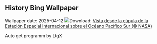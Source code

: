 ## History Bing Wallpaper
Wallpaper date: 2025-04-12
![](https://www.bing.com/th?id=OHR.SpaceFlight_ES-ES0011702709_UHD.jpg&w=1000)Download: [Vista desde la cúpula de la Estación Espacial Internacional sobre el Océano Pacífico Sur (© NASA)](https://www.bing.com/th?id=OHR.SpaceFlight_ES-ES0011702709_UHD.jpg)

Auto get programm by LtgX
